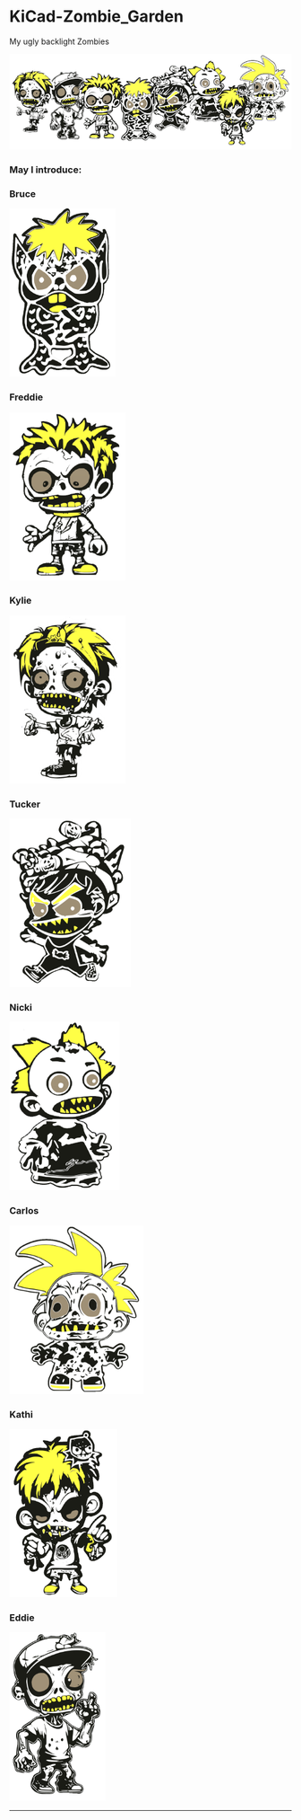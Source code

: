 # KiCad-Zombie_Garden
My ugly backlight Zombies


<img src="Zombie_Garden/Zombie_Garden.png"  wide="600"> 

### May I introduce:

### Bruce

<img src="Bruce/pic/Bruce_Ff.png"  height="300">


### Freddie

<img src="Freddie/pic/Freddie_F.png"  height="300">


### Kylie

<img src="Kylie/pic/Kylie_Ff.png"  height="300">


### Tucker

<img src="Tucker/pic/Tucker_Ff.png"  height="300">


### Nicki

<img src="Nicki/pic/Nicki_Ff.png"  height="300">


### Carlos

<img src="Carlos/pic/Carlos_F_.png" height="300">


### Kathi

<img src="Kathi/pic/Kathi_F.png" height="300">


### Eddie


<img src="Eddie/pic/Eddie_Ff.png" height="300">


---




